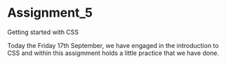 # Assignment_5
Getting started with CSS

Today the Friday 17th September, we have engaged in the introduction to CSS and within this assigmment holds a little practice that we have done.
 